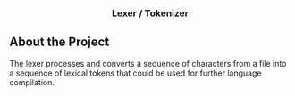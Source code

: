 <h3 align="center">Lexer / Tokenizer</h3>

## About the Project

The lexer processes and converts a sequence of characters from a file into a sequence of lexical tokens that could be used for further language compilation.
